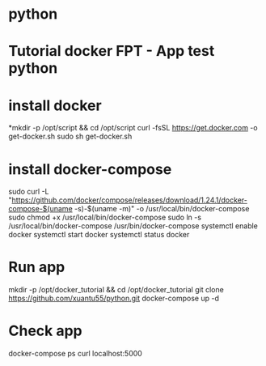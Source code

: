 # python
# Tutorial docker FPT - App test python

# install docker
*mkdir -p /opt/script && cd /opt/script
curl -fsSL https://get.docker.com -o get-docker.sh
sudo sh get-docker.sh

# install docker-compose
sudo curl -L "https://github.com/docker/compose/releases/download/1.24.1/docker-compose-$(uname -s)-$(uname -m)" -o /usr/local/bin/docker-compose
sudo chmod +x /usr/local/bin/docker-compose
sudo ln -s /usr/local/bin/docker-compose /usr/bin/docker-compose
systemctl enable docker
systemctl start docker
systemctl status docker

# Run app
mkdir -p /opt/docker_tutorial && cd /opt/docker_tutorial
git clone https://github.com/xuantu55/python.git 
docker-compose up -d

# Check app
docker-compose ps
curl localhost:5000
